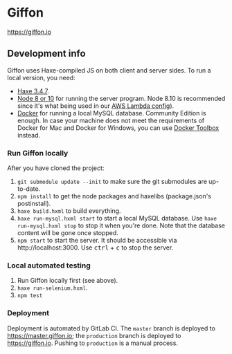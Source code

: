 # Giffon

https://giffon.io

## Development info

Giffon uses Haxe-compiled JS on both client and server sides. To run a local version, you need:

 * [Haxe 3.4.7](https://haxe.org/download/version/3.4.7/).
 * [Node 8 or 10](https://nodejs.org/en/download/) for running the server program. Node 8.10 is recommended since it's what being used in our [AWS Lambda config](serverless.yml)).
 * [Docker](https://docs.docker.com/install/#supported-platforms) for running a local MySQL database. Community Edition is enough. In case your machine does not meet the requirements of Docker for Mac and Docker for Windows, you can use [Docker Toolbox](https://docs.docker.com/toolbox/overview/) instead.

### Run Giffon locally

After you have cloned the project:

 1. `git submodule update --init` to make sure the git submodules are up-to-date.
 2. `npm install` to get the node packages and haxelibs (package.json's postinstall).
 3. `haxe build.hxml` to build everything.
 4. `haxe run-mysql.hxml start` to start a local MySQL database. Use `haxe run-mysql.hxml stop` to stop it when you're done. Note that the database content will be gone once stopped.
 5. `npm start` to start the server. It should be accessible via http://localhost:3000. Use <kbd>ctrl</kbd> + <kbd>c</kbd> to stop the server.
 
### Local automated testing

 1. Run Giffon locally first (see above).
 2. `haxe run-selenium.hxml`.
 3. `npm test`

### Deployment

Deployment is automated by GitLab CI. The `master` branch is deployed to https://master.giffon.io; the `production` branch is deployed to https://giffon.io. Pushing to `production` is a manual process.
